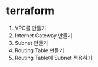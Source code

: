 # terraform

1. VPC를 만들기
2. Internet Gateway 만들기
3. Subnet 만들기
4. Routing Table 만들기
5. Routing Table에 Subnet 적용하기

